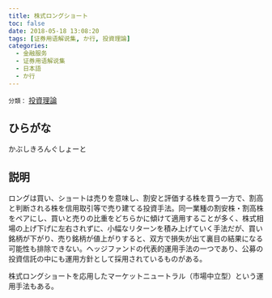 ```yaml
---
title: 株式ロングショート
toc: false
date: 2018-05-18 13:08:20
tags: [证券用语解说集, か行, 投資理論]
categories:
  - 金融服务
  - 证券用语解说集
  - 日本語
  - か行
---
```


`分類：` [投資理論](/tags/投資理論/)

## ひらがな

かぶしきろんぐしょーと

## 説明

ロングは買い、ショートは売りを意味し、割安と評価する株を買う一方で、割高と判断される株を信用取引等で売り建てる投資手法。同一業種の割安株・割高株をペアにし、買いと売りの比重をどちらかに傾けて適用することが多く、株式相場の上げ下げに左右されずに、小幅なリターンを積み上げていく手法だが、買い銘柄が下がり、売り銘柄が値上がりすると、双方で損失が出て裏目の結果になる可能性も排除できない。ヘッジファンドの代表的運用手法の一つであり、公募の投資信託の中にも運用方針として採用されているものがある。

株式ロングショートを応用したマーケットニュートラル（市場中立型）という運用手法もある。
